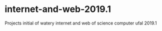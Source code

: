 # internet-and-web-2019.1
Projects initial of watery internet and web of science computer ufal 2019.1
